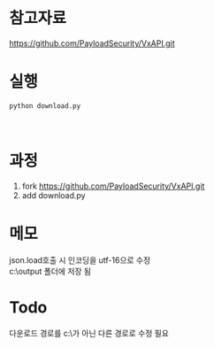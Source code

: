 # 참고자료
https://github.com/PayloadSecurity/VxAPI.git <br/>

# 실행
```
python download.py
```

<br/>

# 과정
1. fork https://github.com/PayloadSecurity/VxAPI.git <br/>
2. add download.py <br/>

# 메모
json.load호출 시 인코딩을 utf-16으로 수정 <br/>
c:\output 폴더에 저장 됨 <br/>

# Todo
다운로드 경로를 c:\가 아닌 다른 경로로 수정 필요 <br/>